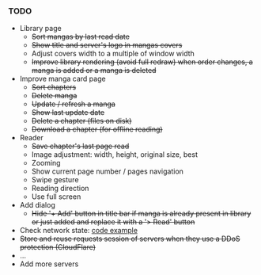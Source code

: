 ### TODO

* Library page
    - ~~Sort mangas by last read date~~
    - ~~Show title and server's logo in mangas covers~~
    - Adjust covers width to a multiple of window width
    - ~~Improve library rendering (avoid full redraw) when order changes, a manga is added or a manga is deleted~~
* Improve manga card page
    - ~~Sort chapters~~
    - ~~Delete manga~~
    - ~~Update / refresh a manga~~
    - ~~Show last update date~~
    - ~~Delete a chapter (files on disk)~~
    - ~~Download a chapter (for offline reading)~~
* Reader
    - ~~Save chapter's last page read~~
    - Image adjustment: width, height, original size, best
    - Zooming
    - Show current page number / pages navigation
    - Swipe gesture
    - Reading direction
    - Use full screen
* Add dialog
    - ~~Hide '+ Add' button in title bar if manga is already present in library or just added and replace it with a '> Read' button~~
* Check network state: [code example](https://developer.puri.sm/Librem5/Apps/Examples/Networking/NetworkState/index.html)
* ~~Store and reuse requests session of servers when they use a DDoS protection (CloudFlare)~~
* ...
* Add more servers

